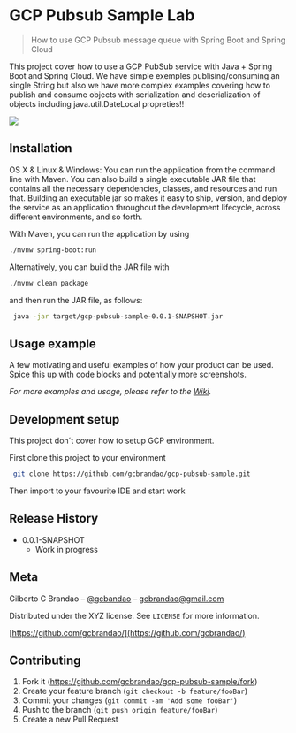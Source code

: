 # GCP Pubsub Sample Lab
> How to use GCP Pubsub message queue with Spring Boot and Spring Cloud 


This project cover how to use a GCP PubSub service with Java + Spring Boot and Spring Cloud. We have simple exemples 
publising/consuming an single String but also we have more complex examples covering how to publish and consume objects 
with serialization and deserialization of objects including java.util.DateLocal propreties!!     

![](header.png)

## Installation

OS X & Linux & Windows:
You can run the application from the command line with Maven. You can also build a single executable JAR file that 
contains all the necessary dependencies, classes, and resources and run that. Building an executable jar so makes it easy to ship, 
version, and deploy the service as an application throughout the development lifecycle, across different environments, and so forth.

With Maven, you can run the application by using
```sh
./mvnw spring-boot:run
```
Alternatively, you can build the JAR file with
```sh
./mvnw clean package
```
and then run the JAR file, as follows:
```sh
 java -jar target/gcp-pubsub-sample-0.0.1-SNAPSHOT.jar
```

## Usage example

A few motivating and useful examples of how your product can be used. Spice this up with code blocks and potentially more screenshots.

_For more examples and usage, please refer to the [Wiki][wiki]._

## Development setup

This project don´t cover how to setup GCP environment.

First clone this project to your environment
```sh
 git clone https://github.com/gcbrandao/gcp-pubsub-sample.git
```
Then import to your favourite IDE and start work



## Release History

* 0.0.1-SNAPSHOT
    * Work in progress

## Meta

Gilberto C Brandao – [@gcbandao](https://twitter.com/gcbandao) – gcbrandao@gmail.com

Distributed under the XYZ license. See ``LICENSE`` for more information.

[https://github.com/gcbrandao/](https://github.com/gcbrandao/)

## Contributing

1. Fork it (<https://github.com/gcbrandao/gcp-pubsub-sample/fork>)
2. Create your feature branch (`git checkout -b feature/fooBar`)
3. Commit your changes (`git commit -am 'Add some fooBar'`)
4. Push to the branch (`git push origin feature/fooBar`)
5. Create a new Pull Request

<!-- Markdown link & img dfn's -->
[npm-image]: https://img.shields.io/npm/v/datadog-metrics.svg?style=flat-square
[npm-url]: https://npmjs.org/package/datadog-metrics
[npm-downloads]: https://img.shields.io/npm/dm/datadog-metrics.svg?style=flat-square
[travis-image]: https://img.shields.io/travis/dbader/node-datadog-metrics/master.svg?style=flat-square
[travis-url]: https://travis-ci.org/dbader/node-datadog-metrics
[wiki]: https://github.com/yourname/yourproject/wiki
